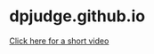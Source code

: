 # dpjudge.github.io
<a href="https://github.com/BioinformaticsTraining/Introduction/raw/master/Videos/DotPlots-lr.mp4" download>Click here for a short video</a>
